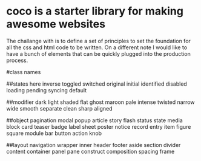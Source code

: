 # coco is a starter library for making awesome websites

The challange with is to define a set of principles to set the foundation for all the css and html code to be written. On a different note I would like to have a bunch of elements that can be quickly plugged into the production process.


#class names

##states
here
inverse
toggled
switched
original
initial
identified
disabled
loading
pending
syncing
default

##modifier
dark
light
shaded
flat
ghost
maroon
pale
intense
twisted
narrow
wide
smooth
separate
clean
sharp
aligned

##object
pagination
modal
popup
article
story
flash
status
state
media
block
card
teaser
badge
label
sheet
poster
notice
record
entry
item
figure
square
module
bar
button
action
knob

##layout
navigation
wrapper
inner
header
footer
aside
section
divider
content
container
panel
pane
construct
composition
spacing
frame
